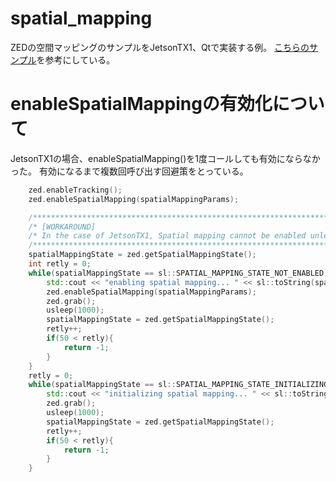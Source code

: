 # spatial_mapping
ZEDの空間マッピングのサンプルをJetsonTX1、Qtで実装する例。
[こちらのサンプル](https://github.com/stereolabs/zed-examples/tree/master/spatial%20mapping)を参考にしている。

# enableSpatialMappingの有効化について

JetsonTX1の場合、enableSpatialMapping()を1度コールしても有効にならなかった。
有効になるまで複数回呼び出す回避策をとっている。

```cpp
    zed.enableTracking();
    zed.enableSpatialMapping(spatialMappingParams);

    /*****************************************************************************************************/
    /* [WORKAROUND]                                                                                      */
    /* In the case of JetsonTX1, Spatial mapping cannot be enabled unless it is called multiple times.   */
    /*****************************************************************************************************/
    spatialMappingState = zed.getSpatialMappingState();
    int retly = 0;
    while(spatialMappingState == sl::SPATIAL_MAPPING_STATE_NOT_ENABLED){
        std::cout << "enabling spatial mapping... " << sl::toString(spatialMappingState) << std::endl;
        zed.enableSpatialMapping(spatialMappingParams);
        zed.grab();
        usleep(1000);
        spatialMappingState = zed.getSpatialMappingState();
        retly++;
        if(50 < retly){
            return -1;
        }
    }
    retly = 0;
    while(spatialMappingState == sl::SPATIAL_MAPPING_STATE_INITIALIZING){
        std::cout << "initializing spatial mapping... " << sl::toString(spatialMappingState) << std::endl;
        zed.grab();
        usleep(1000);
        spatialMappingState = zed.getSpatialMappingState();
        retly++;
        if(50 < retly){
            return -1;
        }
    }
```
